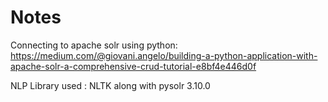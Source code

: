 # Notes
Connecting to apache solr using python: https://medium.com/@giovani.angelo/building-a-python-application-with-apache-solr-a-comprehensive-crud-tutorial-e8bf4e446d0f

NLP Library used : NLTK along with pysolr 3.10.0
